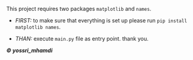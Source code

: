 This project requires two packages `matplotlib` and `names`.

- _FIRST:_ to make sure that everything is set up please run `pip install matplotlib names`.

- _THAN:_ execute `main.py` file as entry point. thank you.

_**&copy; yossri_mhamdi**_
